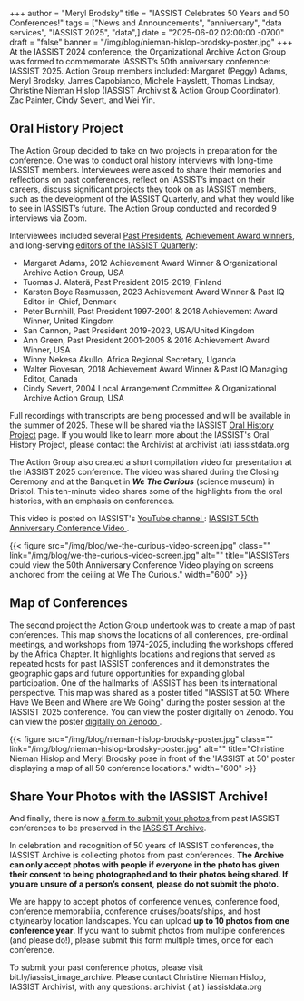 +++
author = "Meryl Brodsky"
title = "IASSIST Celebrates 50 Years and 50 Conferences!"
tags = ["News and Announcements", "anniversary", "data services", "IASSIST 2025", "data",]
date = "2025-06-02 02:00:00 -0700"
draft = "false"
banner = "/img/blog/nieman-hislop-brodsky-poster.jpg"
+++
At the IASSIST 2024 conference, the Organizational Archive Action Group was formed to commemorate IASSIST’s 50th anniversary conference: IASSIST 2025. Action Group members included: Margaret (Peggy) Adams, Meryl Brodsky, James Capobianco, Michele Hayslett, Thomas Lindsay, Christine Nieman Hislop (IASSIST Archivist & Action Group Coordinator), Zac Painter, Cindy Severt, and Wei Yin.  

## Oral History Project

The Action Group decided to take on two projects in preparation for the conference. One was to conduct oral history interviews with long-time IASSIST members. Interviewees were asked to share their memories and reflections on past conferences, reflect on IASSIST’s impact on their careers, discuss significant projects they took on as IASSIST members, such as the development of the IASSIST Quarterly, and what they would like to see in IASSIST’s future. The Action Group conducted and recorded 9 interviews via Zoom.  

Interviewees included several [Past Presidents](/about/officials/#past-presidents), [Achievement Award winners](/about/iassist-achievement-award/), and long-serving [editors of the IASSIST Quarterly](/iq/):

- Margaret Adams, 2012 Achievement Award Winner & Organizational Archive Action Group, USA
- Tuomas J. Alaterä, Past President 2015-2019, Finland
- Karsten Boye Rasmussen, 2023 Achievement Award Winner & Past IQ Editor-in-Chief, Denmark
- Peter Burnhill, Past President 1997-2001 & 2018 Achievement Award Winner, United Kingdom
- San Cannon, Past President 2019-2023, USA/United Kingdom
- Ann Green, Past President 2001-2005 & 2016 Achievement Award Winner, USA
- Winny Nekesa Akullo, Africa Regional Secretary, Uganda
- Walter Piovesan, 2018 Achievement Award Winner & Past IQ Managing Editor, Canada
- Cindy Severt, 2004 Local Arrangement Committee & Organizational Archive Action Group, USA

Full recordings with transcripts are being processed and will be available in the summer of 2025. These will be shared via the IASSIST [Oral History Project](/community/archive/oral-history-project/) page. If you would like to learn more about the IASSIST's Oral History Project, please contact the Archivist at archivist (at) iassistdata.org

The Action Group also created a short compilation video for presentation at the IASSIST 2025 conference. The video was shared during the Closing Ceremony and at the Banquet in ***We The Curious*** (science museum) in Bristol. This ten-minute video shares some of the highlights from the oral histories, with an emphasis on conferences. 

This video is posted on IASSIST's [YouTube channel <span class="fas fa-external-link-alt"></span>](https://www.youtube.com/channel/UC315efmsReDcFbWHpWBmb9g/videos): [IASSIST 50th Anniversary Conference Video <span class="fas fa-external-link-alt"></span>](https://youtu.be/Aca_5OSj8DE).

{{< figure src="/img/blog/we-the-curious-video-screen.jpg" class="" link="/img/blog/we-the-curious-video-screen.jpg" alt="" title="IASSISTers could view the 50th Anniversary Conference Video playing on screens anchored from the ceiling at We The Curious." width="600" >}}

## Map of Conferences

The second project the Action Group undertook was to create a map of past conferences. This map shows the locations of all conferences, pre-ordinal meetings, and workshops from 1974-2025, including the workshops offered by the Africa Chapter. It highlights locations and regions that served as repeated hosts for past IASSIST conferences and it demonstrates the geographic gaps and future opportunities for expanding global participation. One of the hallmarks of IASSIST has been its international perspective. This map was shared as a poster titled "IASSIST at 50: Where Have We Been and Where are We Going" during the poster session at the IASSIST 2025 conference. You can view the poster digitally on Zenodo.
 You can view the poster [digitally on Zenodo <span class="fas fa-external-link-alt"></span>](https://doi.org/10.5281/zenodo.15540492).

{{< figure src="/img/blog/nieman-hislop-brodsky-poster.jpg" class="" link="/img/blog/nieman-hislop-brodsky-poster.jpg" alt="" title="Christine Nieman Hislop and Meryl Brodsky pose in front of the 'IASSIST at 50' poster displaying a map of all 50 conference locations." width="600" >}}

## Share Your Photos with the IASSIST Archive!

And finally, there is now [a form to submit your photos <span class="fas fa-external-link-alt"></span>](http://bit.ly/iassist_image_archive) from past IASSIST conferences to be preserved in the [IASSIST Archive](/community/archive/).

In celebration and recognition of 50 years of IASSIST conferences, the IASSIST Archive is collecting photos from past conferences. **The Archive can only accept photos with people if everyone in the photo has given their consent to being photographed and to their photos being shared. If you are unsure of a person’s consent, please do not submit the photo.** 

We are happy to accept photos of conference venues, conference food, conference memorabilia, conference cruises/boats/ships, and host city/nearby location landscapes. You can upload **up to 10 photos from one conference year**. If you want to submit photos from multiple conferences (and please do!), please submit this form multiple times, once for each conference.

To submit your past conference photos, please visit bit.ly/iassist_image_archive. Please contact Christine Nieman Hislop, IASSIST Archivist, with any questions: archivist ( at ) iassistdata.org



